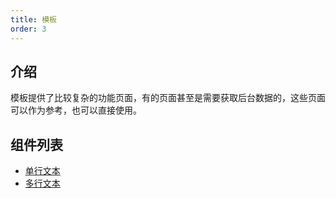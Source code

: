 ```yaml
---
title: 模板
order: 3
---
```


## 介绍

模板提供了比较复杂的功能页面，有的页面甚至是需要获取后台数据的，这些页面可以作为参考，也可以直接使用。

## 组件列表

- [单行文本](text.md)
- [多行文本](textarea.md)